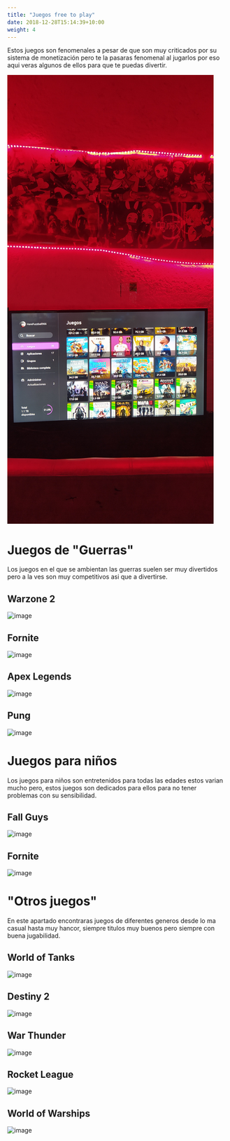 ```yaml
---
title: "Juegos free to play"
date: 2018-12-28T15:14:39+10:00
weight: 4
---
```


Estos juegos son fenomenales a pesar de que son muy criticados por su sistema de monetización pero te la pasaras fenomenal al jugarlos por eso aqui veras algunos de ellos para que te puedas divertir.

![Accounting Services](/images/IMG_20230527_001806.jpg)

# Juegos de "Guerras"

Los juegos en el que se ambientan las guerras suelen ser muy divertidos pero a la ves son muy competitivos asi que a divertirse. 

## Warzone 2

![image](https://github.com/games-zone/games-zone.github.io/assets/125934637/bf54fb1c-fa8b-4838-babf-5b79495efab5)

## Fornite 

![image](https://github.com/games-zone/games-zone.github.io/assets/125934637/3d157bce-7b48-430d-b053-e35a30d4a60a)

## Apex Legends

![image](https://github.com/games-zone/games-zone.github.io/assets/125934637/3b9597cb-f332-4b49-9fe8-e89ec18bdfea)

## Pung

![image](https://github.com/games-zone/games-zone.github.io/assets/125934637/a73c20bd-8755-4258-8d00-cb693173510d)

# Juegos para niños

Los juegos para niños son entretenidos para todas las edades estos varian mucho pero, estos juegos son dedicados para ellos para no tener problemas con su sensibilidad.

## Fall Guys 

![image](https://github.com/games-zone/games-zone.github.io/assets/125934637/d8ba5786-1d38-4a19-ba16-68b43d31b2cb)

## Fornite

![image](https://github.com/games-zone/games-zone.github.io/assets/125934637/fa6ee6e6-29ae-498e-b54d-d98c07995697)

# "Otros juegos" 

En este apartado encontraras juegos de diferentes generos desde lo ma casual hasta muy hancor, siempre titulos muy buenos pero siempre con buena jugabilidad. 

## World of Tanks

![image](https://github.com/games-zone/games-zone.github.io/assets/125934637/a1b6a813-0b7f-460e-a92f-703b88c8e964)

## Destiny 2

![image](https://github.com/games-zone/games-zone.github.io/assets/125934637/8e8238f7-0779-4013-bef1-f21de3117c16)

## War Thunder

![image](https://github.com/games-zone/games-zone.github.io/assets/125934637/96815210-0196-4e62-a3a5-7c59ca3a032b)

## Rocket League

![image](https://github.com/games-zone/games-zone.github.io/assets/125934637/7a016919-3d83-4e80-a9dd-e24fc6391d24)

## World of Warships

![image](https://github.com/games-zone/games-zone.github.io/assets/125934637/68764911-ebd1-4471-bc22-c0bcded9b2e3)
